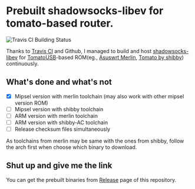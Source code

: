 # Prebuilt shadowsocks-libev for tomato-based router.

![Travis CI Building Status](https://travis-ci.org/xc2/shadowsocks-libev-tomato.svg?branch=master)

Thanks to [Travis CI](https://travis-ci.org) and Github, I managed to build and host [shadowsocks-libev](https://github.com/shadowsocks/shadowsocks-libev) for [TomatoUSB](http://tomatousb.org/)-based ROM(eg., [Asuswrt Merlin](https://github.com/RMerl/asuswrt-merlin), [Tomato by shibby](http://tomato.groov.pl/)) continuously.

## What's done and what's not

- [x] Mipsel version with merlin toolchain (may also work with other mipsel version ROM)
- [ ] Mipsel version with shibby toolchain
- [ ] ARM version with merlin toolchain
- [ ] ARM version with shibby-AC toolchain
- [ ] Release checksum files simultaneously

As toolchains from merlin may be same with the ones from shibby, follow the arch first when choose which binary to download.

## Shut up and give me the link

You can get the prebuilt binaries from [Release](https://github.com/xc2/shadowsocks-libev-tomato/releases) page of this repository.

